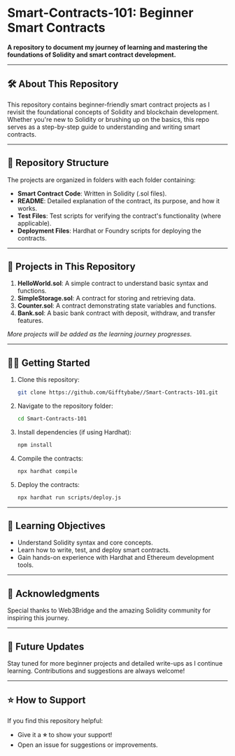 # Smart-Contracts-101: Beginner Smart Contracts  
**A repository to document my journey of learning and mastering the foundations of Solidity and smart contract development.**  

---

## 🛠️ About This Repository  
This repository contains beginner-friendly smart contract projects as I revisit the foundational concepts of Solidity and blockchain development. Whether you're new to Solidity or brushing up on the basics, this repo serves as a step-by-step guide to understanding and writing smart contracts.  

---

## 📂 Repository Structure  
The projects are organized in folders with each folder containing:  
- **Smart Contract Code**: Written in Solidity (.sol files).  
- **README**: Detailed explanation of the contract, its purpose, and how it works.  
- **Test Files**: Test scripts for verifying the contract's functionality (where applicable).  
- **Deployment Files**: Hardhat or Foundry scripts for deploying the contracts.  

---

## 🚀 Projects in This Repository  
1. **HelloWorld.sol**: A simple contract to understand basic syntax and functions.  
2. **SimpleStorage.sol**: A contract for storing and retrieving data.  
3. **Counter.sol**: A contract demonstrating state variables and functions.  
4. **Bank.sol**: A basic bank contract with deposit, withdraw, and transfer features.  

*More projects will be added as the learning journey progresses.*  

---

## 🧑‍💻 Getting Started  
1. Clone this repository:  
   ```bash  
   git clone https://github.com/Gifftybabe//Smart-Contracts-101.git  
   ```  
2. Navigate to the repository folder:  
   ```bash  
   cd Smart-Contracts-101  
   ```  
3. Install dependencies (if using Hardhat):  
   ```bash  
   npm install  
   ```  
4. Compile the contracts:  
   ```bash  
   npx hardhat compile  
   ```  
5. Deploy the contracts:  
   ```bash  
   npx hardhat run scripts/deploy.js  
   ```  

---

## 📘 Learning Objectives  
- Understand Solidity syntax and core concepts.  
- Learn how to write, test, and deploy smart contracts.  
- Gain hands-on experience with Hardhat and Ethereum development tools.  

---

## 📢 Acknowledgments  
Special thanks to Web3Bridge and the amazing Solidity community for inspiring this journey.  

---

## 📝 Future Updates  
Stay tuned for more beginner projects and detailed write-ups as I continue learning. Contributions and suggestions are always welcome!  

--- 

## ⭐ How to Support  
If you find this repository helpful:  
- Give it a **⭐** to show your support!  
- Open an issue for suggestions or improvements.  


